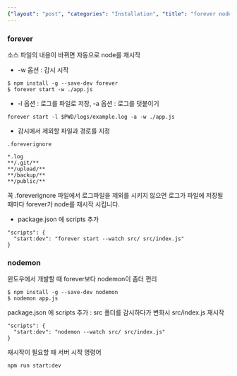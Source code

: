 ```yaml
---
{"layout": "post", "categories": "Installation", "title": "forever nodemon", "feature-img": "assets/img/feature_img.png"}
---
```

### forever
소스 파일의 내용이 바뀌면 자동으로 node를 재시작
* -w 옵션 : 감시 시작
```
$ npm install -g --save-dev forever
$ forever start -w ./app.js
```
* -l 옵션 : 로그를 파일로 저장, -a 옵션 : 로그를 덧붙이기
```
forever start -l $PWD/logs/example.log -a -w ./app.js
```
* 감시에서 제외할 파일과 경로를 지정
```
.foreverignore

*.log
**/.git/**
**/upload/**
**/backup/**
**/public/**
```
꼭 .foreverignore 파일에서 로그파일을 제외를 시키지 않으면
로그가 파일에 저장될 때마다 forever가 node를 재시작 시킵니다.
* package.json 에 scripts 추가
```
"scripts": {
  "start:dev": "forever start --watch src/ src/index.js"
}
```

### nodemon
윈도우에서 개발할 때 forever보다 nodemon이 좀더 편리
```
$ npm install -g --save-dev nodemon
$ nodemon app.js
```
package.json 에 scripts 추가 : src 폴더를 감시하다가 변화시 src/index.js 재시작
```
"scripts": {
  "start:dev": "nodemon --watch src/ src/index.js"
}
```
재시작이 필요할 때 서버 시작 명령어
```
npm run start:dev
```





